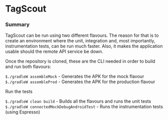 # TagScout

### Summary

TagScout can be run using two different flavours. The reason for that is to create an environment where the unit, integration and, most importantly, instrumentation tests, can be run much faster.  Also, it makes the application usable should the remote API service be down.

Once the repository is cloned, these are the CLI needed in order to build and run both flavours:

`$./gradleW assembleMock` - Generates the APK for the mock flavour
`$./gradleW assembleProd` - Generates the APK for the production flavour

Run the tests

`$./gradleW clean build` - Builds all the flavours and runs the unit tests
`$./gradleW connectedMockDebugAndroidTest` - Runs the instrumentation tests (using Espresso)
